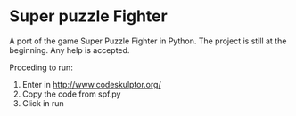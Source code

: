 Super puzzle Fighter
==================

A port of the game Super Puzzle Fighter in Python.
The project is still at the beginning.
Any help is accepted.

Proceding to run:

1. Enter in http://www.codeskulptor.org/
2. Copy the code from spf.py
3. Click in run
